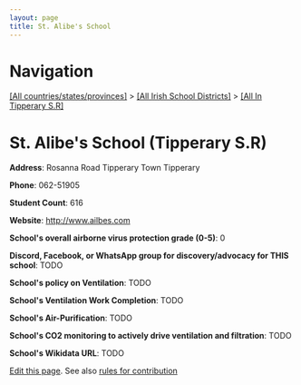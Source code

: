 ```yaml
---
layout: page
title: St. Alibe's School
---
```

# Navigation

[[All countries/states/provinces]](../../..) > [[All Irish School Districts]](../..) > [[All In Tipperary S.R]](..)

# St. Alibe's School (Tipperary S.R)

**Address**: Rosanna Road Tipperary Town Tipperary

**Phone**: 062-51905

**Student Count**: 616

**Website**: <http://www.ailbes.com>

**School's overall airborne virus protection grade (0-5)**: 0

**Discord, Facebook, or WhatsApp group for discovery/advocacy for THIS school**: TODO

**School's policy on Ventilation**: TODO

**School's Ventilation Work Completion**: TODO

**School's Air-Purification**: TODO

**School's CO2 monitoring to actively drive ventilation and filtration**: TODO

**School's Wikidata URL**: TODO


[Edit this page](https://github.com/ventilate-schools/Ireland/edit/main/./Tipperary_S.R/St._Alibe's_School.md). See also [rules for contribution](../../../contribution-rules/)